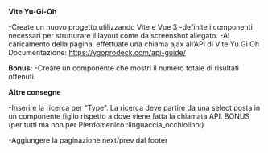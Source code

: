 **Vite Yu-Gi-Oh**

-Create un nuovo progetto utilizzando Vite e Vue 3 
-definite i componenti necessari per strutturare il layout come da screenshot allegato.
-Al caricamento della pagina, effettuate una chiama ajax all’API di Vite Yu Gi Oh
Documentazione: https://ygoprodeck.com/api-guide/

**Bonus:**
-Creare un componente che mostri il numero totale di risultati ottenuti.

**Altre consegne**

-Inserire la ricerca per “Type”.
La ricerca deve partire da una select posta in un componente figlio rispetto a dove viene fatta la chiamata API.
BONUS (per tutti ma non per Pierdomenico :linguaccia_occhiolino:)

-Aggiungere la paginazione next/prev dal footer